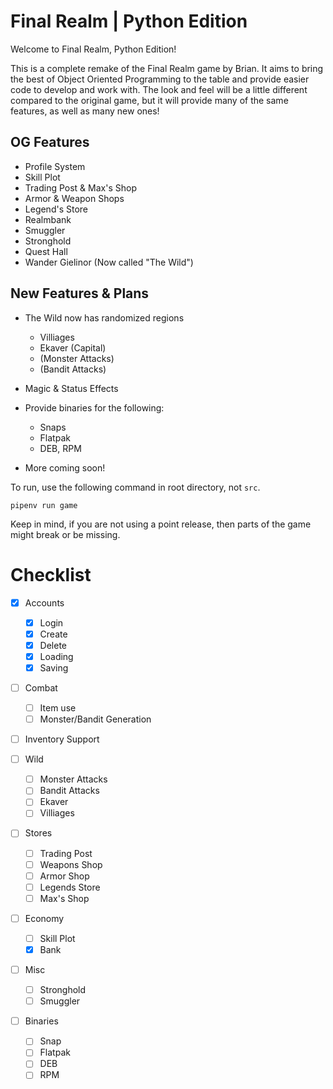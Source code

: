 # Final Realm | Python Edition

Welcome to Final Realm, Python Edition!

This is a complete remake of the Final Realm game by Brian. It aims to bring
the best of Object Oriented Programming to the table and provide easier code
to develop and work with. The look and feel will be a little different compared
to the original game, but it will provide many of the same features, as well
as many new ones!

## OG Features

- Profile System
- Skill Plot
- Trading Post & Max's Shop
- Armor & Weapon Shops
- Legend's Store
- Realmbank
- Smuggler
- Stronghold
- Quest Hall
- Wander Gielinor (Now called "The Wild")

## New Features & Plans

- The Wild now has randomized regions
  - Villiages
  - Ekaver (Capital)
  - (Monster Attacks)
  - (Bandit Attacks)

- Magic & Status Effects

- Provide binaries for the following:
  - Snaps
  - Flatpak
  - DEB, RPM

- More coming soon!

To run, use the following command in root directory, not `src`.

`pipenv run game`

Keep in mind, if you are not using a point release, then parts of the game might break or be missing.

# Checklist

- [x] Accounts
    - [x] Login
    - [x] Create
    - [x] Delete
    - [x] Loading
    - [x] Saving

- [ ] Combat
    - [ ] Item use
    - [ ] Monster/Bandit Generation

- [ ] Inventory Support

- [ ] Wild
    - [ ] Monster Attacks
    - [ ] Bandit Attacks
    - [ ] Ekaver
    - [ ] Villiages

- [ ] Stores
    - [ ] Trading Post
    - [ ] Weapons Shop
    - [ ] Armor Shop
    - [ ] Legends Store
    - [ ] Max's Shop

- [ ] Economy
    - [ ] Skill Plot
    - [x] Bank

- [ ] Misc
    - [ ] Stronghold
    - [ ] Smuggler

- [ ] Binaries
    - [ ] Snap
    - [ ] Flatpak
    - [ ] DEB
    - [ ] RPM